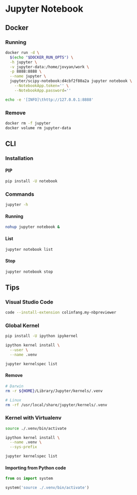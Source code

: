 # Jupyter Notebook

## Docker

### Running

```sh
docker run -d \
  $(echo "$DOCKER_RUN_OPTS") \
  -h jupyter \
  -v jupyter-data:/home/jovyan/work \
  -p 8888:8888 \
  --name jupyter \
  jupyter/scipy-notebook:d4cbf2f80a2a jupyter notebook \
    --NotebookApp.token='' \
    --NotebookApp.password=''
```

```sh
echo -e '[INFO]\thttp://127.0.0.1:8888'
```

### Remove

```sh
docker rm -f jupyter
docker volume rm jupyter-data
```

## CLI

### Installation

#### PIP

```sh
pip install -U notebook
```

### Commands

```sh
jupyter -h
```

#### Running

```sh
nohup jupyter notebook &
```

#### List

```sh
jupyter notebook list
```

#### Stop

```sh
jupyter notebook stop
```

## Tips

### Visual Studio Code

```sh
code --install-extension colinfang.my-nbpreviewer
```

### Global Kernel

```sh
pip install -U ipython ipykernel
```

```sh
ipython kernel install \
  --user \
  --name .venv
```

```sh
jupyter kernelspec list
```

#### Remove

```sh
# Darwin
rm -r ${HOME}/Library/Jupyter/kernels/.venv

# Linux
rm -rf /usr/local/share/jupyter/kernels/.venv
```

### Kernel with Virtualenv

```sh
source ./.venv/bin/activate
```

```sh
ipython kernel install \
  --name .venv \
  --sys-prefix
```

```sh
jupyter kernelspec list
```

#### Importing from Python code

```py
from os import system

system('source ./.venv/bin/activate')
```
